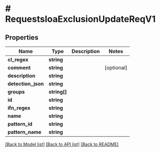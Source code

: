 # # RequestsIoaExclusionUpdateReqV1

## Properties

Name | Type | Description | Notes
------------ | ------------- | ------------- | -------------
**cl_regex** | **string** |  |
**comment** | **string** |  | [optional]
**description** | **string** |  |
**detection_json** | **string** |  |
**groups** | **string[]** |  |
**id** | **string** |  |
**ifn_regex** | **string** |  |
**name** | **string** |  |
**pattern_id** | **string** |  |
**pattern_name** | **string** |  |

[[Back to Model list]](../../README.md#models) [[Back to API list]](../../README.md#endpoints) [[Back to README]](../../README.md)
